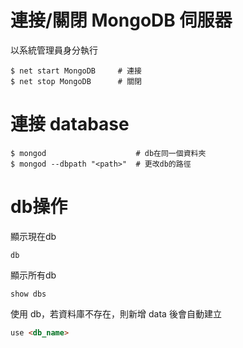 # 連接/關閉 MongoDB 伺服器
以系統管理員身分執行
```shell
$ net start MongoDB     # 連接
$ net stop MongoDB      # 關閉
```

# 連接 database 
```shell
$ mongod                    # db在同一個資料夾
$ mongod --dbpath "<path>"  # 更改db的路徑
```

# db操作
顯示現在db
```
db
```

顯示所有db
```
show dbs
```
使用 db，若資料庫不存在，則新增 data 後會自動建立
```md
use <db_name>
```

